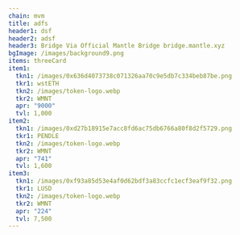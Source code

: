 ```yaml
---
chain: mvm
title: adfs
header1: dsf
header2: adsf
header3: Bridge Via Official Mantle Bridge bridge.mantle.xyz
bgImage: /images/background9.png
items: threeCard
item1:
  tkn1: /images/0x636d4073738c071326aa70c9e5db7c334beb87be.png
  tkr1: wstETH
  tkn2: /images/token-logo.webp
  tkr2: WMNT
  apr: "9000"
  tvl: 1,000
item2:
  tkn1: /images/0xd27b18915e7acc8fd6ac75db6766a80f8d2f5729.png
  tkr1: PENDLE
  tkn2: /images/token-logo.webp
  tkr2: WMNT
  apr: "741"
  tvl: 1,600
item3:
  tkn1: /images/0xf93a85d53e4af0d62bdf3a83ccfc1ecf3eaf9f32.png
  tkr1: LUSD
  tkn2: /images/token-logo.webp
  tkr2: WMNT
  apr: "224"
  tvl: 7,500
---
```


